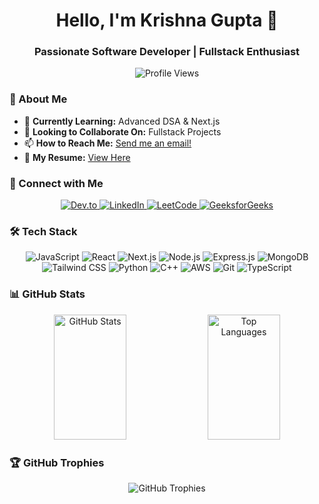 <h1 align="center"> 
  Hello, I'm Krishna Gupta 👋 
</h1>
<h3 align="center"> 
  Passionate Software Developer | Fullstack Enthusiast 
</h3>

<p align="center">
  <img src="https://komarev.com/ghpvc/?username=krsnagupta&label=Profile%20Views&color=0e75b6&style=flat" alt="Profile Views" />
</p>



### 🚀 About Me

- 🌱 **Currently Learning:** Advanced DSA & Next.js
- 🤝 **Looking to Collaborate On:** Fullstack Projects
- 📫 **How to Reach Me:** [Send me an email!](mailto:up.krishnagupta+github@gmail.com)
- 📄 **My Resume:** [View Here](https://drive.google.com/file/d/1Ccm13BsZWRwklbhbeT5QHkg0L4nosTeH/view?usp=drive_link)



### 🔗 Connect with Me

<p align="center">
  <a href="https://dev.to/krishna_gupta" target="_blank">
    <img src="https://img.shields.io/badge/dev.to-0A0A0A?style=for-the-badge&logo=dev.to&logoColor=white" alt="Dev.to" />
  </a>
  <a href="https://linkedin.com/in/krishnaagupta" target="_blank">
    <img src="https://img.shields.io/badge/LinkedIn-0077B5?style=for-the-badge&logo=linkedin&logoColor=white" alt="LinkedIn" />
  </a>
  <a href="https://leetcode.com/_krsna_/" target="_blank">
    <img src="https://img.shields.io/badge/LeetCode-FFA116?style=for-the-badge&logo=leetcode&logoColor=black" alt="LeetCode" />
  </a>
  <a href="https://www.geeksforgeeks.org/user/krsna_gupta/" target="_blank">
    <img src="https://img.shields.io/badge/GeeksforGeeks-2F8D46?style=for-the-badge&logo=geeksforgeeks&logoColor=white" alt="GeeksforGeeks" />
  </a>
</p>



### 🛠️ Tech Stack

<p align="center">
  <img src="https://img.shields.io/badge/JavaScript-F7DF1E?style=for-the-badge&logo=javascript&logoColor=black" alt="JavaScript" />
  <img src="https://img.shields.io/badge/React-20232A?style=for-the-badge&logo=react&logoColor=61DAFB" alt="React" />
  <img src="https://img.shields.io/badge/Next.js-000000?style=for-the-badge&logo=next.js&logoColor=white" alt="Next.js" />
  <img src="https://img.shields.io/badge/Node.js-339933?style=for-the-badge&logo=node.js&logoColor=white" alt="Node.js" />
  <img src="https://img.shields.io/badge/Express.js-000000?style=for-the-badge&logo=express&logoColor=white" alt="Express.js" />
  <img src="https://img.shields.io/badge/MongoDB-47A248?style=for-the-badge&logo=mongodb&logoColor=white" alt="MongoDB" />
  <img src="https://img.shields.io/badge/Tailwind_CSS-38B2AC?style=for-the-badge&logo=tailwind-css&logoColor=white" alt="Tailwind CSS" />
  <img src="https://img.shields.io/badge/Python-3776AB?style=for-the-badge&logo=python&logoColor=white" alt="Python" />
  <img src="https://img.shields.io/badge/C++-00599C?style=for-the-badge&logo=c%2B%2B&logoColor=white" alt="C++" />
  <img src="https://img.shields.io/badge/AWS-232F3E?style=for-the-badge&logo=amazon-aws&logoColor=white" alt="AWS" />
  <img src="https://img.shields.io/badge/Git-F05032?style=for-the-badge&logo=git&logoColor=white" alt="Git" />
  <img src="https://img.shields.io/badge/TypeScript-3178C6?style=for-the-badge&logo=typescript&logoColor=white" alt="TypeScript" />
</p>



### 📊 GitHub Stats
<div align="center">
  <img src="https://github-readme-stats.vercel.app/api?username=krsnagupta&show_icons=true&theme=radical" alt="GitHub Stats" height="200px" width="48%" style="display: inline-block;"/>
  <img src="https://github-readme-stats.vercel.app/api/top-langs?username=krsnagupta&layout=compact&theme=radical" alt="Top Languages" height="200px"  width="48%" style="display: inline-block;"/>
</div>



### 🏆 GitHub Trophies

<p align="center">
  <img src="https://github-profile-trophy.vercel.app/?username=krsnagupta&theme=radical&no-frame=true&row=1&column=7" alt="GitHub Trophies" />
</p>
